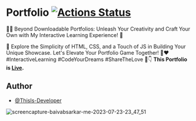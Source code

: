 # Portfolio [![Actions Status](https://github.com/cfgnunes/numerical-methods-python/workflows/build/badge.svg)](https://github.com/ThisIs-Developer/Portfolio)

📂🌟 Beyond Downloadable Portfolios: Unleash Your Creativity and Craft Your Own with My Interactive Learning Experience! 🎨

🚀 Explore the Simplicity of HTML, CSS, and a Touch of JS in Building Your Unique Showcase. Let's Elevate Your Portfolio Game Together! 💼❤️ #InteractiveLearning #CodeYourDreams #ShareTheLove 💬👇 **This Portfolio is [Live](https://baivabsarkar.netlify.app).**
## Author
- [@ThisIs-Developer](https://github.com/ThisIs-Developer)

![screencapture-baivabsarkar-me-2023-07-23-23_47_51](https://github.com/ThisIs-Developer/Portfolio/assets/109382325/7420487f-9b9d-449a-aa5b-0a9e4275df7b)



